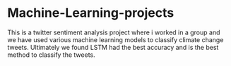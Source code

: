 # Machine-Learning-projects
This is a twitter sentiment analysis project where i worked in a group and we have used various machine learning models to classify climate change tweets. Ultimately we found LSTM had the best accuracy and is the best method to classify the tweets.
